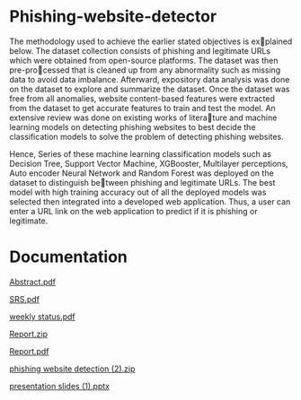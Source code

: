# Phishing-website-detector
The methodology used to achieve the earlier stated objectives is explained below. The dataset collection consists of phishing and legitimate URLs
which were obtained from open-source platforms. The dataset was then pre-processed that is cleaned up from any abnormality such as missing data to avoid data
imbalance. Afterward, expository data analysis was done on the dataset to explore
and summarize the dataset. Once the dataset was free from all anomalies, website
content-based features were extracted from the dataset to get accurate features to
train and test the model. An extensive review was done on existing works of literature and machine learning models on detecting phishing websites to best decide the
classification models to solve the problem of detecting phishing websites.

Hence, Series of these machine learning classification models such as Decision
Tree, Support Vector Machine, XGBooster, Multilayer perceptions, Auto encoder
Neural Network and Random Forest was deployed on the dataset to distinguish between phishing and legitimate URLs. The best model with high training accuracy
out of all the deployed models was selected then integrated into a developed web
application. Thus, a user can enter a URL link on the web application to predict if it
is phishing or legitimate.

# Documentation

[Abstract.pdf](https://github.com/30092000/Malicious-website-detection-using-ML/files/11631423/Abstract.pdf)

[SRS.pdf](https://github.com/30092000/Malicious-website-detection-using-ML/files/11631421/SRS.pdf)

[weekly status.pdf](https://github.com/30092000/Malicious-website-detection-using-ML/files/11631424/weekly.status.pdf)

[Report.zip](https://github.com/30092000/Malicious-website-detection-using-ML/files/11631435/Report.zip)

[Report.pdf](https://github.com/30092000/Malicious-website-detection-using-ML/files/11631418/Report.pdf)

[phishing website detection (2).zip](https://github.com/30092000/Malicious-website-detection-using-ML/files/11631428/phishing.website.detection.2.zip)

[presentation slides (1).pptx](https://github.com/30092000/Malicious-website-detection-using-ML/files/11631426/presentation.slides.1.pptx)

